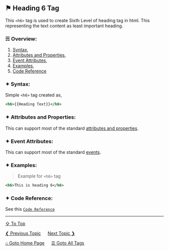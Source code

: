 ## &#9873; Heading 6 Tag
This `<h6>` tag is used to create Sixth Level of heading tag in html. This representing the text content as least important heading.

### &#9780; Overview:
1. [Syntax](#-syntax),
2. [Attributes and Properties](#-attributes-and-properties),
3. [Event Attributes](#-event-attributes),
4. [Examples](#-examples),
5. [Code Reference](#-code-reference)

### &#10022; Syntax:
Simple `<h6>` tag created as, 
```xml
<h6>{{Heading Text}}</h6>
```

### &#10022; Attributes and Properties:
This can support most of the standard [attributes and properties](../docs/attributes-and-properties.md).

### &#10022; Event Attributes:
This can support most of the standard [events](../docs/events.md).

### &#10022; Examples:
> Example for `<h6>` tag
```xml
<h6>This is heading 6</h6>
```

### &#10022; Code Reference:
See this [`Code Reference`](../code/h6-tag.html)

---
[&#8682; To Top](#-heading-6-tag)

[&#10094; Previous Topic](./h5-tag.md) &emsp; [Next Topic &#10095;](./head-tag.md)

[&#8962; Goto Home Page](../README.md) &emsp; [&#9776; Goto All Tags](../all-tags.md)